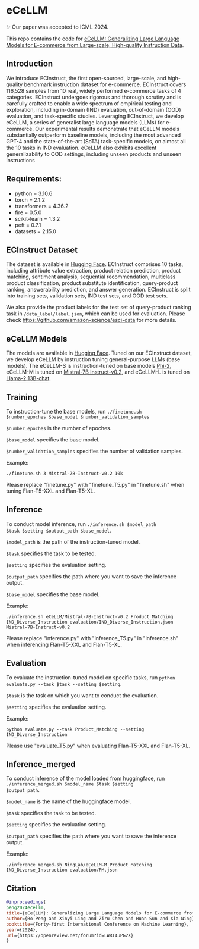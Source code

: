 # eCeLLM
✨ Our paper was accepted to ICML 2024.

This repo contains the code for [eCeLLM: Generalizing Large Language Models for E-commerce from Large-scale, High-quality Instruction Data](https://arxiv.org/abs/2402.08831).

## Introduction
We introduce ECInstruct, 
the first open-sourced, large-scale, and high-quality benchmark instruction dataset for e-commerce.
ECInstruct covers 116,528 samples from 10 real, widely performed e-commerce tasks of 4 categories.
ECInstruct undergoes rigorous and thorough scrutiny and is carefully crafted to enable a wide spectrum of empirical testing and exploration, 
including in-domain (IND) evaluation, out-of-domain (OOD) evaluation, and task-specific studies.
Leveraging ECInstruct, we develop eCeLLM, a series of generalist large language models (LLMs) for e-commerce.
Our experimental results demonstrate that eCeLLM models substantially outperform baseline models, 
including the most advanced GPT-4 and
the state-of-the-art (SoTA) task-specific models, on almost
all the 10 tasks in IND evaluation.
eCeLLM also exhibits excellent generalizability to
OOD settings, including unseen products and unseen instructions

## Requirements:

* python = 3.10.6
* torch = 2.1.2
* transformers = 4.36.2
* fire = 0.5.0
* scikit-learn = 1.3.2
* peft = 0.7.1
* datasets = 2.15.0

## ECInstruct Dataset
The dataset is available in [Hugging Face](https://huggingface.co/datasets/NingLab/ECInstruct).
ECInstruct comprises 10 tasks, including attribute value extraction, product relation prediction,
product matching, sentiment analysis, sequential recommendation, multiclass product classification, product
substitute identification, query-product ranking, answerability prediction, and answer generation. 
ECInstruct is split into training sets, validation sets, IND
test sets, and OOD test sets.

We also provide the product labels for the test set of query-product ranking task in `/data_label/label.json`, which can be used for evaluation. Please check https://github.com/amazon-science/esci-data for more details.

## eCeLLM Models
The models are available in [Hugging Face](https://huggingface.co/NingLab).
Tuned on our ECInstruct dataset, we develop eCeLLM by instruction tuning general-purpose LLMs (base models).
The eCeLLM-S is instruction-tuned on base models [Phi-2](https://www.microsoft.com/en-us/research/blog/phi-2-the-surprising-power-of-small-language-models/), eCeLLM-M is tuned on [Mistral-7B Instruct-v0.2](https://arxiv.org/abs/2310.06825), and eCeLLM-L is tuned on [Llama-2 13B-chat](https://arxiv.org/abs/2307.09288).

## Training
To instruction-tune the base models, run <code>./finetune.sh $number_epoches $base_model $number_validation_samples</code>

<code>$number_epoches</code> is the number of epoches.

<code>$base_model</code> specifies the base model.

<code>$number_validation_samples</code> specifies the number of validation samples.

Example:
```
./finetune.sh 3 Mistral-7B-Instruct-v0.2 10k
```

Please replace "finetune.py" with "finetune_T5.py" in "finetune.sh" when tuning Flan-T5-XXL and Flan-T5-XL.

## Inference
To conduct model inference, run <code>./inference.sh $model_path $task $setting $output_path $base_model</code>.

<code>$model_path</code> is the path of the instruction-tuned model.

<code>$task</code> specifies the task to be tested.

<code>$setting</code> specifies the evaluation setting.

<code>$output_path</code> specifies the path where you want to save the inference output.

<code>$base_model</code> specifies the base model.

Example:
```
./inference.sh eCeLLM/Mistral-7B-Instruct-v0.2 Product_Matching IND_Diverse_Instruction evaluation/IND_Diverse_Instruction.json Mistral-7B-Instruct-v0.2
```

Please replace "inference.py" with "inference_T5.py" in "inference.sh" when inferencing Flan-T5-XXL and Flan-T5-XL.

## Evaluation
To evaluate the instruction-tuned model on specific tasks, run <code>python evaluate.py --task $task --setting $setting</code>.

<code>$task</code> is the task on which you want to conduct the evaluation.

<code>$setting</code> specifies the evaluation setting.

Example:
```
python evaluate.py --task Product_Matching --setting IND_Diverse_Instruction
```

Please use "evaluate_T5.py" when evaluating Flan-T5-XXL and Flan-T5-XL.

## Inference_merged
To conduct inference of the model loaded from huggingface, run <code>./inference_merged.sh $model_name $task $setting $output_path</code>.

<code>$model_name</code> is the name of the huggingface model.

<code>$task</code> specifies the task to be tested.

<code>$setting</code> specifies the evaluation setting.

<code>$output_path</code> specifies the path where you want to save the inference output.

Example:
```
./inference_merged.sh NingLab/eCeLLM-M Product_Matching IND_Diverse_Instruction evaluation/PM.json
```

## Citation
```bibtex
@inproceedings{
peng2024ecellm,
title={eCe{LLM}: Generalizing Large Language Models for E-commerce from Large-scale, High-quality Instruction Data},
author={Bo Peng and Xinyi Ling and Ziru Chen and Huan Sun and Xia Ning},
booktitle={Forty-first International Conference on Machine Learning},
year={2024},
url={https://openreview.net/forum?id=LWRI4uPG2X}
}
```

